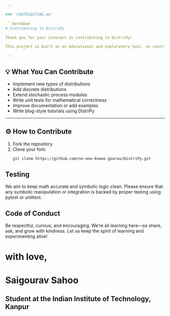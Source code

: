 ```yaml
---

### `CONTRIBUTING.md`

```markdown
# Contributing to DistriPy

Thank you for your interest in contributing to DistriPy!

This project is built as an educational and exploratory tool, so contributions that enhance clarity, intuition, and accessibility are most welcome.

---
```


## 💡 What You Can Contribute

- Implement new types of distributions 
- Add discrete distributions 
- Extend stochastic process modules 
- Write unit tests for mathematical correctness
- Improve documentation or add examples
- Write blog-style tutorials using DistriPy

---

## ⚙️ How to Contribute

1. Fork the repository
2. Clone your fork:
   ```bash
   git clone https://github.com/no-one-knows-gourav/DistriPy.git 

## Testing 

We aim to keep math accurate and symbolic logic clean. Please ensure that any symbolic manipulation or integration is backed by proper testing using pytest or unittest. 

## Code of Conduct 

Be respectful, curious, and encouraging. We’re all learning here—so share, ask, and grow with kindness. Let us keep the spirit of learning and experimenting alive! 

# with love, 
# Saigourav Sahoo  
## Student at the Indian Institute of Technology, Kanpur